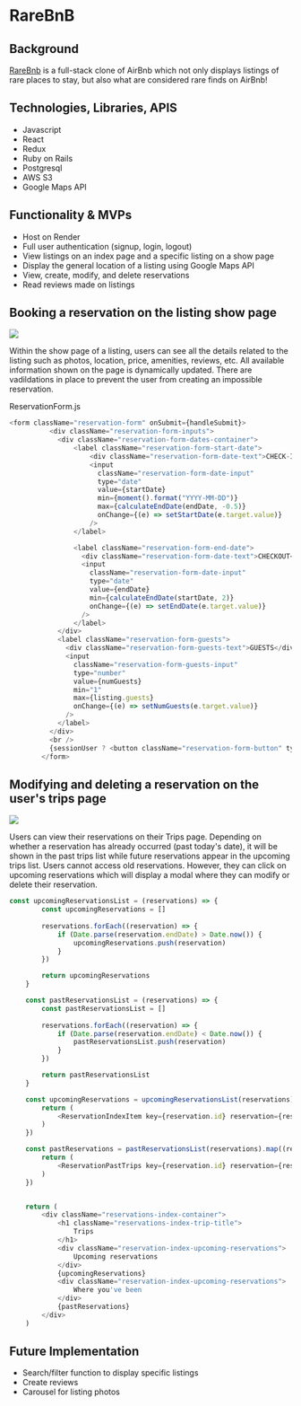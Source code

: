 # RareBnB

## Background

<a href='https://rarebnb.onrender.com'>RareBnb</a> is a full-stack clone of AirBnb which not only displays listings of rare places to stay, but also what are considered rare finds on AirBnb!

## Technologies, Libraries, APIS
* Javascript
* React
* Redux
* Ruby on Rails
* Postgresql
* AWS S3
* Google Maps API

## Functionality & MVPs

* Host on Render
* Full user authentication (signup, login, logout)
* View listings on an index page and a specific listing on a show page
* Display the general location of a listing using Google Maps API
* View, create, modify, and delete reservations
* Read reviews made on listings

## Booking a reservation on the listing show page

<img src="https://github.com/jeffreych6/rarebnb/blob/main/frontend/src/assets/showpage_reservation.gif" />
<!-- ![](.frontend/src/assets/showpage_reservation.gif) -->

Within the show page of a listing, users can see all the details related to the listing such as photos, location, price, amenities, reviews, etc. All available information shown on the page is dynamically updated. There are vadildations in place to prevent the user from creating an impossible reservation.

ReservationForm.js
```js
<form className="reservation-form" onSubmit={handleSubmit}>
          <div className="reservation-form-inputs">
            <div className="reservation-form-dates-container">
                <label className="reservation-form-start-date">
                    <div className="reservation-form-date-text">CHECK-IN</div>
                    <input 
                      className="reservation-form-date-input"
                      type="date"
                      value={startDate}
                      min={moment().format("YYYY-MM-DD")}
                      max={calculateEndDate(endDate, -0.5)}
                      onChange={(e) => setStartDate(e.target.value)}
                    />
                </label>

                <label className="reservation-form-end-date">
                  <div className="reservation-form-date-text">CHECKOUT</div>
                  <input 
                    className="reservation-form-date-input"
                    type="date"
                    value={endDate}
                    min={calculateEndDate(startDate, 2)}
                    onChange={(e) => setEndDate(e.target.value)}
                  />
                </label>
            </div>
            <label className="reservation-form-guests">
              <div className="reservation-form-guests-text">GUESTS</div>
              <input 
                className="reservation-form-guests-input"
                type="number"
                value={numGuests}
                min="1"
                max={listing.guests}
                onChange={(e) => setNumGuests(e.target.value)}
              />
            </label>
          </div>
          <br />
          {sessionUser ? <button className="reservation-form-button" type="submit">Reserve</button> : <button className="reservation-form-button-disabled" type="submit" disabled>Reserve</button>}
        </form>
```

## Modifying and deleting a reservation on the user's trips page

<img src="https://github.com/jeffreych6/rarebnb/blob/main/frontend/src/assets/edit_delete_reservation.gif" />
<!-- ![](.frontend/src/assets/edit_delete_reservation.gif) -->

Users can view their reservations on their Trips page. Depending on whether a reservation has already occurred (past today's date), it will be shown in the past trips list while future reservations appear in the upcoming trips list. Users cannot access old reservations. However, they can click on upcoming reservations which will display a modal where they can modify or delete their reservation.

```js
const upcomingReservationsList = (reservations) => {
        const upcomingReservations = []
        
        reservations.forEach((reservation) => {
            if (Date.parse(reservation.endDate) > Date.now()) {
                upcomingReservations.push(reservation)
            }
        })

        return upcomingReservations
    }

    const pastReservationsList = (reservations) => {
        const pastReservationsList = []
        
        reservations.forEach((reservation) => {
            if (Date.parse(reservation.endDate) < Date.now()) {
                pastReservationsList.push(reservation)
            }
        })

        return pastReservationsList
    }

    const upcomingReservations = upcomingReservationsList(reservations).map((reservation) => {
        return (
            <ReservationIndexItem key={reservation.id} reservation={reservation} />
        )
    })

    const pastReservations = pastReservationsList(reservations).map((reservation) => {
        return (
            <ReservationPastTrips key={reservation.id} reservation={reservation} />
        )
    })


    return (
        <div className="reservations-index-container">
            <h1 className="reservations-index-trip-title">
                Trips
            </h1>
            <div className="reservation-index-upcoming-reservations">
                Upcoming reservations
            </div>
            {upcomingReservations}
            <div className="reservation-index-upcoming-reservations">
                Where you've been
            </div>
            {pastReservations}
        </div>
    )
```


## Future Implementation
* Search/filter function to display specific listings
* Create reviews
* Carousel for listing photos
